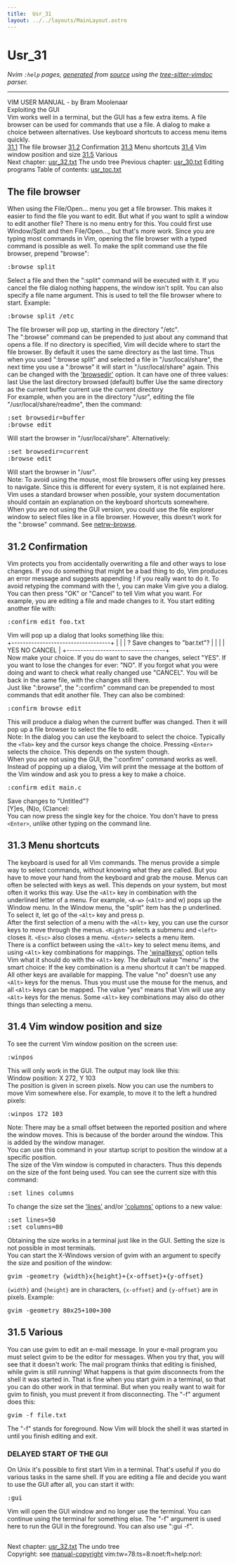 ```yaml
---
title:  Usr_31
layout: ../../layouts/MainLayout.astro
---
```


  <a name="usr_31.txt"></a><a name="31.1"></a><h1> Usr_31</h1>
  <p>
    <i>
    Nvim <code>:help</code> pages, <a href="https://github.com/neovim/neovim/blob/master/scripts/gen_help_html.lua">generated</a>
    from <a href="https://github.com/neovim/neovim/blob/master/runtime/doc/usr_31.txt">source</a>
    using the <a href="https://github.com/neovim/tree-sitter-vimdoc">tree-sitter-vimdoc</a> parser.
    </i>
  </p>
  <hr>
  <div class="old-help-para">		     VIM USER MANUAL - by Bram Moolenaar</div>
<div class="old-help-para">			      Exploiting the GUI</div>
<div class="old-help-para">Vim works well in a terminal, but the GUI has a few extra items.  A file
browser can be used for commands that use a file.  A dialog to make a choice
between alternatives.  Use keyboard shortcuts to access menu items quickly.</div>
<div class="old-help-para"><a href="usr_31.html#31.1">31.1</a>  	The file browser
<a href="usr_31.html#31.2">31.2</a>  	Confirmation
<a href="usr_31.html#31.3">31.3</a>  	Menu shortcuts
<a href="usr_31.html#31.4">31.4</a>  	Vim window position and size
<a href="usr_31.html#31.5">31.5</a>  	Various</div>
<div class="old-help-para">     Next chapter: <a href="usr_32.html#usr_32.txt">usr_32.txt</a>  The undo tree
 Previous chapter: <a href="usr_30.html#usr_30.txt">usr_30.txt</a>  Editing programs
Table of contents: <a href="usr_toc.html#usr_toc.txt">usr_toc.txt</a></div>
<div class="old-help-para"><h2 class="help-heading">	The file browser</h2></div>
<div class="old-help-para">When using the File/Open... menu you get a file browser.  This makes it easier
to find the file you want to edit.  But what if you want to split a window to
edit another file?  There is no menu entry for this.  You could first use
Window/Split and then File/Open..., but that's more work.
   Since you are typing most commands in Vim, opening the file browser with a
typed command is possible as well.  To make the split command use the file
browser, prepend "browse":<pre>:browse split</pre>
Select a file and then the ":split" command will be executed with it.  If you
cancel the file dialog nothing happens, the window isn't split.
   You can also specify a file name argument.  This is used to tell the file
browser where to start.  Example:<pre>:browse split /etc</pre>
The file browser will pop up, starting in the directory "/etc".</div>
<div class="old-help-para">The ":browse" command can be prepended to just about any command that opens a
file.
   If no directory is specified, Vim will decide where to start the file
browser.  By default it uses the same directory as the last time.  Thus when
you used ":browse split" and selected a file in "/usr/local/share", the next
time you use a ":browse" it will start in "/usr/local/share" again.
   This can be changed with the <a href="options.html#'browsedir'">'browsedir'</a> option.  It can have one of three
values:</div>
<div class="old-help-para">	last		Use the last directory browsed (default)
	buffer		Use the same directory as the current buffer
	current		use the current directory</div>
<div class="old-help-para">For example, when you are in the directory "/usr", editing the file
"/usr/local/share/readme", then the command:<pre>:set browsedir=buffer
:browse edit</pre>
Will start the browser in "/usr/local/share".  Alternatively:<pre>:set browsedir=current
:browse edit</pre>
Will start the browser in "/usr".</div>
<div class="old-help-para">	Note:
	To avoid using the mouse, most file browsers offer using key presses
	to navigate.  Since this is different for every system, it is not
	explained here.  Vim uses a standard browser when possible, your
	system documentation should contain an explanation on the keyboard
	shortcuts somewhere.</div>
<div class="old-help-para">When you are not using the GUI version, you could use the file explorer window
to select files like in a file browser.  However, this doesn't work for the
":browse" command.  See <a href="pi_netrw.html#netrw-browse">netrw-browse</a>.</div>
<div class="old-help-para"><h2 class="help-heading"><span class="help-heading-tags"><a name="31.2"></a><span class="help-tag">31.2</span>  	Confirmation</span></h2></div>
<div class="old-help-para">Vim protects you from accidentally overwriting a file and other ways to lose
changes.  If you do something that might be a bad thing to do, Vim produces an
error message and suggests appending ! if you really want to do it.
   To avoid retyping the command with the !, you can make Vim give you a
dialog.  You can then press "OK" or "Cancel" to tell Vim what you want.
   For example, you are editing a file and made changes to it.  You start
editing another file with:<pre>:confirm edit foo.txt</pre>
Vim will pop up a dialog that looks something like this:</div>
<div class="old-help-para">	+-----------------------------------+
	|				    |
	|   ?	Save changes to "bar.txt"?  |
	|				    |
	|   YES   NO		 CANCEL     |
	+-----------------------------------+</div>
<div class="old-help-para">Now make your choice.  If you do want to save the changes, select "YES".  If
you want to lose the changes for ever: "NO".  If you forgot what you were
doing and want to check what really changed use "CANCEL".  You will be back in
the same file, with the changes still there.</div>
<div class="old-help-para">Just like ":browse", the ":confirm" command can be prepended to most commands
that edit another file.  They can also be combined:<pre>:confirm browse edit</pre>
This will produce a dialog when the current buffer was changed.  Then it will
pop up a file browser to select the file to edit.</div>
<div class="old-help-para">	Note:
	In the dialog you can use the keyboard to select the choice.
	Typically the <code>&lt;Tab&gt;</code> key and the cursor keys change the choice.
	Pressing <code>&lt;Enter&gt;</code> selects the choice.  This depends on the system
	though.</div>
<div class="old-help-para">When you are not using the GUI, the ":confirm" command works as well.  Instead
of popping up a dialog, Vim will print the message at the bottom of the Vim
window and ask you to press a key to make a choice.<pre>:confirm edit main.c</pre></div>
<div class="old-help-para"><div class="help-column_heading">	Save changes to "Untitled"?</div><div class="help-column_heading">	[Y]es, (N)o, (C)ancel:</div></div>
<div class="old-help-para">You can now press the single key for the choice.  You don't have to press
<code>&lt;Enter&gt;</code>, unlike other typing on the command line.</div>
<div class="old-help-para"><h2 class="help-heading"><span class="help-heading-tags"><a name="31.3"></a><span class="help-tag">31.3</span>  	Menu shortcuts</span></h2></div>
<div class="old-help-para">The keyboard is used for all Vim commands.  The menus provide a simple way to
select commands, without knowing what they are called.  But you have to move
your hand from the keyboard and grab the mouse.
   Menus can often be selected with keys as well.  This depends on your
system, but most often it works this way.  Use the <code>&lt;Alt&gt;</code> key in combination
with the underlined letter of a menu.  For example, <code>&lt;A-w&gt;</code> (<code>&lt;Alt&gt;</code> and w) pops
up the Window menu.
   In the Window menu, the "split" item has the p underlined.  To select it,
let go of the <code>&lt;Alt&gt;</code> key and press p.</div>
<div class="old-help-para">After the first selection of a menu with the <code>&lt;Alt&gt;</code> key, you can use the cursor
keys to move through the menus.  <code>&lt;Right&gt;</code> selects a submenu and <code>&lt;left&gt;</code> closes
it.  <code>&lt;Esc&gt;</code> also closes a menu.  <code>&lt;Enter&gt;</code> selects a menu item.</div>
<div class="old-help-para">There is a conflict between using the <code>&lt;Alt&gt;</code> key to select menu items, and
using <code>&lt;Alt&gt;</code> key combinations for mappings.  The <a href="options.html#'winaltkeys'">'winaltkeys'</a> option tells Vim
what it should do with the <code>&lt;Alt&gt;</code> key.
   The default value "menu" is the smart choice: If the key combination is a
menu shortcut it can't be mapped.  All other keys are available for mapping.
   The value "no" doesn't use any <code>&lt;Alt&gt;</code> keys for the menus.  Thus you must use
the mouse for the menus, and all <code>&lt;Alt&gt;</code> keys can be mapped.
   The value "yes" means that Vim will use any <code>&lt;Alt&gt;</code> keys for the menus.  Some
<code>&lt;Alt&gt;</code> key combinations may also do other things than selecting a menu.</div>
<div class="old-help-para"><h2 class="help-heading"><span class="help-heading-tags"><a name="31.4"></a><span class="help-tag">31.4</span>  	Vim window position and size</span></h2></div>
<div class="old-help-para">To see the current Vim window position on the screen use:<pre>:winpos</pre>
This will only work in the GUI.  The output may look like this:</div>
<div class="old-help-para"><div class="help-column_heading">	Window position: X 272, Y 103</div></div>
<div class="old-help-para">The position is given in screen pixels.  Now you can use the numbers to move
Vim somewhere else.  For example, to move it to the left a hundred pixels:<pre>:winpos 172 103</pre></div>
<div class="old-help-para">	Note:
	There may be a small offset between the reported position and where
	the window moves.  This is because of the border around the window.
	This is added by the window manager.</div>
<div class="old-help-para">You can use this command in your startup script to position the window at a
specific position.</div>
<div class="old-help-para">The size of the Vim window is computed in characters.  Thus this depends on
the size of the font being used.  You can see the current size with this
command:<pre>:set lines columns</pre>
To change the size set the <a href="options.html#'lines'">'lines'</a> and/or <a href="options.html#'columns'">'columns'</a> options to a new value:<pre>:set lines=50
:set columns=80</pre>
Obtaining the size works in a terminal just like in the GUI.  Setting the size
is not possible in most terminals.</div>
<div class="old-help-para">You can start the X-Windows version of gvim with an argument to specify the
size and position of the window:<pre>gvim -geometry {width}x{height}+{x-offset}+{y-offset}</pre>
<code>{width}</code> and <code>{height}</code> are in characters, <code>{x-offset}</code> and <code>{y-offset}</code> are in
pixels.  Example:<pre>gvim -geometry 80x25+100+300</pre>
<h2 class="help-heading"><span class="help-heading-tags"><a name="31.5"></a><span class="help-tag">31.5</span>  	Various</span></h2></div>
<div class="old-help-para">You can use gvim to edit an e-mail message.  In your e-mail program you must
select gvim to be the editor for messages.  When you try that, you will
see that it doesn't work: The mail program thinks that editing is finished,
while gvim is still running!
   What happens is that gvim disconnects from the shell it was started in.
That is fine when you start gvim in a terminal, so that you can do other work
in that terminal.  But when you really want to wait for gvim to finish, you
must prevent it from disconnecting.  The "-f" argument does this:<pre>gvim -f file.txt</pre>
The "-f" stands for foreground.  Now Vim will block the shell it was started
in until you finish editing and exit.</div>
<div class="old-help-para"><a name="_delayed-start-of-the-gui"></a><h3 class="help-heading">DELAYED START OF THE GUI</h3></div>
<div class="old-help-para">On Unix it's possible to first start Vim in a terminal.  That's useful if you
do various tasks in the same shell.  If you are editing a file and decide you
want to use the GUI after all, you can start it with:<pre>:gui</pre>
Vim will open the GUI window and no longer use the terminal.  You can continue
using the terminal for something else.  The "-f" argument is used here to run
the GUI in the foreground.  You can also use ":gui -f".</div>
<div class="old-help-para"><a name="_-"></a><h2 class="help-heading"></h2>Next chapter: <a href="usr_32.html#usr_32.txt">usr_32.txt</a>  The undo tree</div>
<div class="old-help-para">Copyright: see <a href="usr_01.html#manual-copyright">manual-copyright</a>  vim:tw=78:ts=8:noet:ft=help:norl:</div>

  
  